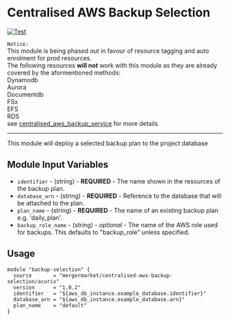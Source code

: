 # Centralised AWS Backup Selection

[![Test](https://github.com/mergermarket/terraform-acuris-centralised-aws-backup-selection/actions/workflows/test.yml/badge.svg)](https://github.com/mergermarket/terraform-acuris-centralised-aws-backup-selection/actions/workflows/test.yml)

`Notice:`  
This module is being phased out in favour of resource tagging and auto enrolment for prod resources.  
The following resources **will not** work with this module as they are already covered by the aformentioned methods:  
Dynamodb  
Aurora  
Documentdb  
FSx  
EFS  
RDS  
see [centralised_aws_backup_service](https://github.com/mergermarket/centralised_aws_backup_service) for more details

---

This module will deploy a selected backup plan to the project database

## Module Input Variables

- `identifier` - (string) - **REQUIRED** - The name shown in the resources of the backup plan.
- `database_arn` - (string) - **REQUIRED** - Reference to the database that will be attached to the plan.
- `plan_name` - (string) - **REQUIRED** - The name of an existing backup plan e.g. 'daily_plan'.
- `backup_role_name` - (string) - _optional_ -
  The name of the AWS role used for backups. This defaults to "backup_role" unless specified.

## Usage

```hcl
module "backup-selection" {
  source       = "mergermarket/centralised-aws-backup-selection/acuris"
  version      = "1.0.2"
  identifier   = "${aws_db_instance.example_database.identifier}"
  database_arn = "${aws_db_instance.example_database.arn}"
  plan_name    = "default"
}
```
